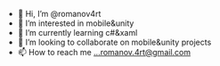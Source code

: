 - 👋 Hi, I’m @romanov4rt
- 👀 I’m interested in mobile&unity
- 🌱 I’m currently learning c#&xaml
- 💞️ I’m looking to collaborate on mobile&unity projects
- 📫 How to reach me ...romanov.4rt@gmail.com

<!---
romanov4rt/romanov4rt is a ✨ special ✨ repository because its `README.md` (this file) appears on your GitHub profile.
You can click the Preview link to take a look at your changes.
--->
